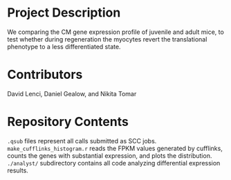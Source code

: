 # Project Description

We comparing the CM gene expression profile of juvenile and adult mice, 
to test whether during regeneration the myocytes revert the translational
phenotype to a less differentiated state.

# Contributors

David Lenci, Daniel Gealow, and Nikita Tomar

# Repository Contents

`.qsub` files represent all calls submitted as SCC jobs.
`make_cufflinks_histogram.r` reads the FPKM values generated by cufflinks,
counts the genes with substantial expression, and plots the distribution.
`./analyst/` subdirectory contains all code analyzing differential expression
results.
